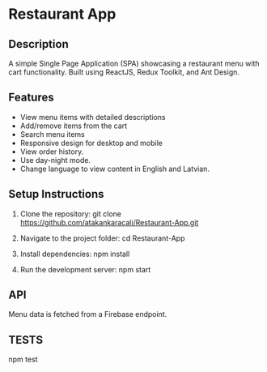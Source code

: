 # Restaurant App

## Description
A simple Single Page Application (SPA) showcasing a restaurant menu with cart functionality. Built using ReactJS, Redux Toolkit, and Ant Design.

## Features
- View menu items with detailed descriptions
- Add/remove items from the cart
- Search menu items
- Responsive design for desktop and mobile
- View order history.
- Use day-night mode.
- Change language to view content in English and Latvian.

## Setup Instructions
1. Clone the repository:
git clone https://github.com/atakankaracali/Restaurant-App.git

2. Navigate to the project folder:
cd Restaurant-App

3. Install dependencies:
npm install

4. Run the development server:
npm start

## API
Menu data is fetched from a Firebase endpoint.
## TESTS
npm test

